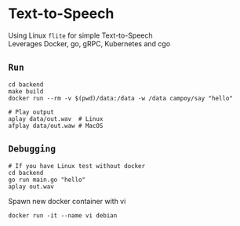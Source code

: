 # Text-to-Speech

Using Linux `flite` for simple Text-to-Speech  
Leverages Docker, go, gRPC, Kubernetes and cgo

## `Run`

```shell
cd backend
make build
docker run --rm -v $(pwd)/data:/data -w /data campoy/say "hello"

# Play output
aplay data/out.wav  # Linux
afplay data/out.waw # MacOS
```

## `Debugging`

```shell
# If you have Linux test without docker
cd backend
go run main.go "hello"
aplay out.wav
```

Spawn new docker container with vi

```shell
docker run -it --name vi debian
```
